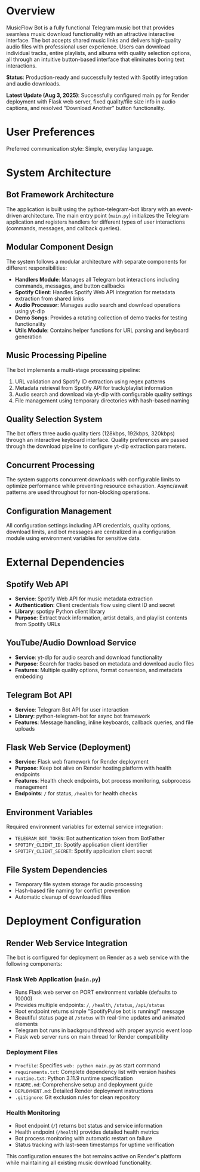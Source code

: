 # Overview

MusicFlow Bot is a fully functional Telegram music bot that provides seamless music download functionality with an attractive interactive interface. The bot accepts shared music links and delivers high-quality audio files with professional user experience. Users can download individual tracks, entire playlists, and albums with quality selection options, all through an intuitive button-based interface that eliminates boring text interactions.

**Status**: Production-ready and successfully tested with Spotify integration and audio downloads.

**Latest Update (Aug 3, 2025)**: Successfully configured main.py for Render deployment with Flask web server, fixed quality/file size info in audio captions, and resolved "Download Another" button functionality.

# User Preferences

Preferred communication style: Simple, everyday language.

# System Architecture

## Bot Framework Architecture
The application is built using the python-telegram-bot library with an event-driven architecture. The main entry point (`main.py`) initializes the Telegram application and registers handlers for different types of user interactions (commands, messages, and callback queries).

## Modular Component Design
The system follows a modular architecture with separate components for different responsibilities:

- **Handlers Module**: Manages all Telegram bot interactions including commands, messages, and button callbacks
- **Spotify Client**: Handles Spotify Web API integration for metadata extraction from shared links
- **Audio Processor**: Manages audio search and download operations using yt-dlp
- **Demo Songs**: Provides a rotating collection of demo tracks for testing functionality
- **Utils Module**: Contains helper functions for URL parsing and keyboard generation

## Music Processing Pipeline
The bot implements a multi-stage processing pipeline:
1. URL validation and Spotify ID extraction using regex patterns
2. Metadata retrieval from Spotify API for track/playlist information
3. Audio search and download via yt-dlp with configurable quality settings
4. File management using temporary directories with hash-based naming

## Quality Selection System
The bot offers three audio quality tiers (128kbps, 192kbps, 320kbps) through an interactive keyboard interface. Quality preferences are passed through the download pipeline to configure yt-dlp extraction parameters.

## Concurrent Processing
The system supports concurrent downloads with configurable limits to optimize performance while preventing resource exhaustion. Async/await patterns are used throughout for non-blocking operations.

## Configuration Management
All configuration settings including API credentials, quality options, download limits, and bot messages are centralized in a configuration module using environment variables for sensitive data.

# External Dependencies

## Spotify Web API
- **Service**: Spotify Web API for music metadata extraction
- **Authentication**: Client credentials flow using client ID and secret
- **Library**: spotipy Python client library
- **Purpose**: Extract track information, artist details, and playlist contents from Spotify URLs

## YouTube/Audio Download Service
- **Service**: yt-dlp for audio search and download functionality
- **Purpose**: Search for tracks based on metadata and download audio files
- **Features**: Multiple quality options, format conversion, and metadata embedding

## Telegram Bot API
- **Service**: Telegram Bot API for user interaction
- **Library**: python-telegram-bot for async bot framework
- **Features**: Message handling, inline keyboards, callback queries, and file uploads

## Flask Web Service (Deployment)
- **Service**: Flask web framework for Render deployment
- **Purpose**: Keep bot alive on Render hosting platform with health endpoints
- **Features**: Health check endpoints, bot process monitoring, subprocess management
- **Endpoints**: `/` for status, `/health` for health checks

## Environment Variables
Required environment variables for external service integration:
- `TELEGRAM_BOT_TOKEN`: Bot authentication token from BotFather
- `SPOTIFY_CLIENT_ID`: Spotify application client identifier
- `SPOTIFY_CLIENT_SECRET`: Spotify application client secret

## File System Dependencies
- Temporary file system storage for audio processing
- Hash-based file naming for conflict prevention
- Automatic cleanup of downloaded files

# Deployment Configuration

## Render Web Service Integration
The bot is configured for deployment on Render as a web service with the following components:

### Flask Web Application (`main.py`)
- Runs Flask web server on PORT environment variable (defaults to 10000)
- Provides multiple endpoints: `/`, `/health`, `/status`, `/api/status`
- Root endpoint returns simple "SpotifyPulse bot is running!" message
- Beautiful status page at `/status` with real-time updates and animated elements
- Telegram bot runs in background thread with proper asyncio event loop
- Flask web server runs on main thread for Render compatibility

### Deployment Files
- `Procfile`: Specifies `web: python main.py` as start command
- `requirements.txt`: Complete dependency list with version hashes
- `runtime.txt`: Python 3.11.9 runtime specification
- `README.md`: Comprehensive setup and deployment guide
- `DEPLOYMENT.md`: Detailed Render deployment instructions
- `.gitignore`: Git exclusion rules for clean repository

### Health Monitoring
- Root endpoint (`/`) returns bot status and service information
- Health endpoint (`/health`) provides detailed health metrics
- Bot process monitoring with automatic restart on failure
- Status tracking with last-seen timestamps for uptime verification

This configuration ensures the bot remains active on Render's platform while maintaining all existing music download functionality.